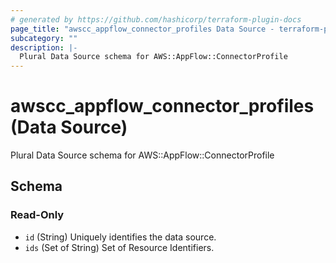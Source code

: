 ```yaml
---
# generated by https://github.com/hashicorp/terraform-plugin-docs
page_title: "awscc_appflow_connector_profiles Data Source - terraform-provider-awscc"
subcategory: ""
description: |-
  Plural Data Source schema for AWS::AppFlow::ConnectorProfile
---
```


# awscc_appflow_connector_profiles (Data Source)

Plural Data Source schema for AWS::AppFlow::ConnectorProfile



<!-- schema generated by tfplugindocs -->
## Schema

### Read-Only

- `id` (String) Uniquely identifies the data source.
- `ids` (Set of String) Set of Resource Identifiers.


